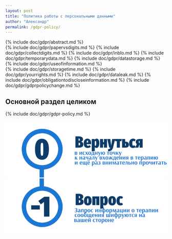 ```yaml
---
layout: post
title: "Политика работы с персональными данными"
author: "Александр"
permalink: /gdpr-policy/
---
```

{% include doc/gdpr/abstract.md %}  
{% include doc/gdpr/papervsdigits.md %}
{% include doc/gdpr/collectdigits.md %}
{% include doc/gdpr/inblo.md %}
{% include doc/gdpr/temporarydata.md %}
{% include doc/gdpr/datastorage.md %}
{% include doc/gdpr/useofinformation.md %}      
{% include doc/gdpr/storagetime.md %}
{% include doc/gdpr/yourrights.md %}
{% include doc/gdpr/dataleak.md %}
{% include doc/gdpr/obligationtodiscloseinformation.md %}
{% include doc/gdpr/gdprpolicychange.md %}


## Основной раздел целиком
{% include doc/gdpr/gdpr-policy.md %}


<a href="/">![Psychotherapy for Russian-speaking IT professionals](/_img/0.png)</a>
<a href="https://bit.ly/3yhBEb4" target=_blank>![Вопросы ответы для пациента психотерапевта](/_img/-1.png)</a>  
